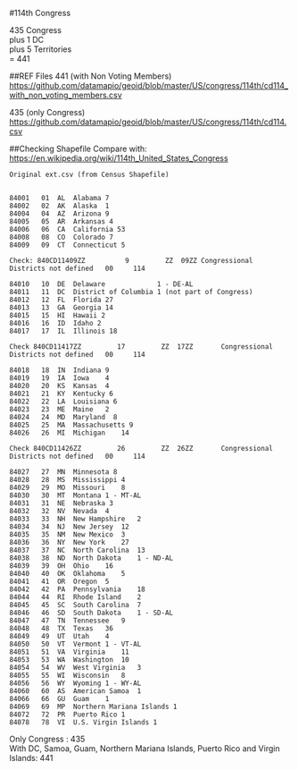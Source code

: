 #114th Congress

435 Congress    
plus 1 DC     
plus 5 Territories    
= 441

##REF Files
441  (with Non Voting Members)     
https://github.com/datamapio/geoid/blob/master/US/congress/114th/cd114_with_non_voting_members.csv    
         
435 (only Congress)     
https://github.com/datamapio/geoid/blob/master/US/congress/114th/cd114.csv

##Checking Shapefile
Compare with: https://en.wikipedia.org/wiki/114th_United_States_Congress
```
Original ext.csv (from Census Shapefile)


84001	01	AL	Alabama	7 
84002	02	AK	Alaska	1
84004	04	AZ	Arizona	9
84005	05	AR	Arkansas 4
84006	06	CA	California 53
84008	08	CO	Colorado 7
84009	09	CT	Connecticut	5

Check: 840CD11409ZZ          9         ZZ  09ZZ Congressional Districts not defined   00     114

84010	10	DE	Delaware	         1 - DE-AL
84011	11	DC	District of Columbia 1 (not part of Congress)
84012	12	FL	Florida	27 
84013	13	GA	Georgia	14
84015	15	HI	Hawaii 2
84016	16	ID	Idaho 2
84017	17	IL	Illinois 18

Check 840CD11417ZZ         17         ZZ  17ZZ       Congressional Districts not defined   00     114

84018	18	IN	Indiana 9
84019	19	IA	Iowa	4
84020	20	KS	Kansas	4
84021	21	KY	Kentucky 6
84022	22	LA	Louisiana 6
84023	23	ME	Maine	2
84024	24	MD	Maryland  8
84025	25	MA	Massachusetts 9
84026	26	MI	Michigan	14

Check 840CD11426ZZ         26         ZZ  26ZZ       Congressional Districts not defined   00     114

84027	27	MN	Minnesota 8
84028	28	MS	Mississippi	4
84029	29	MO	Missouri	8
84030	30	MT	Montana	1 - MT-AL
84031	31	NE	Nebraska 3
84032	32	NV	Nevada	4
84033	33	NH	New Hampshire	2
84034	34	NJ	New Jersey	12
84035	35	NM	New Mexico	3
84036	36	NY	New York	27
84037	37	NC	North Carolina	13
84038	38	ND	North Dakota	1 - ND-AL
84039	39	OH	Ohio	16
84040	40	OK	Oklahoma	5
84041	41	OR	Oregon	5
84042	42	PA	Pennsylvania	18
84044	44	RI	Rhode Island	2
84045	45	SC	South Carolina	7
84046	46	SD	South Dakota	1 - SD-AL
84047	47	TN	Tennessee	9
84048	48	TX	Texas	36
84049	49	UT	Utah	4
84050	50	VT	Vermont	1 - VT-AL
84051	51	VA	Virginia	11
84053	53	WA	Washington	10
84054	54	WV	West Virginia	3 
84055	55	WI	Wisconsin	8
84056	56	WY	Wyoming	1 - WY-AL
84060	60	AS	American Samoa	1
84066	66	GU	Guam	1
84069	69	MP	Northern Mariana Islands 1
84072	72	PR	Puerto Rico	1
84078	78	VI	U.S. Virgin Islands	1
```
Only Congress : 435            
With DC, Samoa, Guam, Northern Mariana Islands, Puerto Rico and Virgin Islands: 441        





